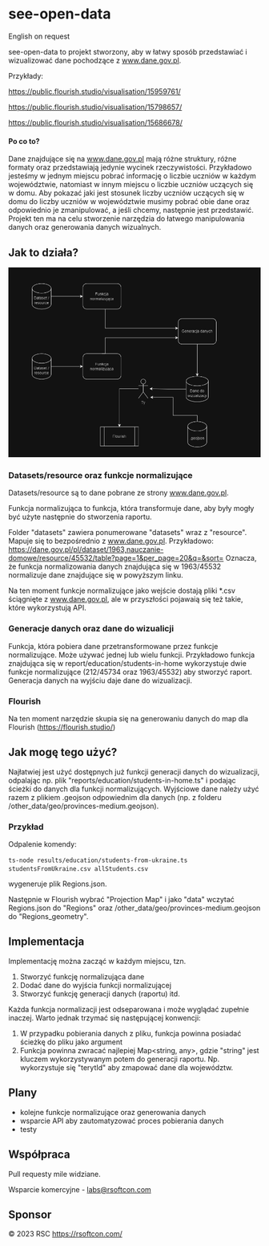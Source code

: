 # see-open-data
English on request

see-open-data to projekt stworzony, aby w łatwy sposób przedstawiać i wizualizować dane pochodzące z www.dane.gov.pl.

Przykłady:

https://public.flourish.studio/visualisation/15959761/

https://public.flourish.studio/visualisation/15798657/

https://public.flourish.studio/visualisation/15686678/

#### Po co to?

Dane znajdujące się na www.dane.gov.pl mają różne struktury, różne formaty oraz przedstawiają jedynie wycinek rzeczywistości. Przykładowo jesteśmy w jednym miejscu pobrać informację o liczbie uczniów w każdym województwie, natomiast w innym miejscu o liczbie uczniów uczących się w domu. Aby pokazać jaki jest stosunek liczby uczniów uczących się w domu do liczby uczniów w województwie musimy pobrać obie dane oraz odpowiednio je zmanipulować, a jeśli chcemy, następnie jest przedstawić.
Projekt ten ma na celu stworzenie narzędzia do łatwego manipulowania danych oraz generowania danych wizualnych.

## Jak to działa?

![alt text](./docs/see-open-data-readme.PNG "Title")

### Datasets/resource oraz funkcje normalizujące

Datasets/resource są to dane pobrane ze strony www.dane.gov.pl.

Funkcja normalizująca to funkcja, która transformuje dane, aby były mogły być użyte następnie do stworzenia raportu.

Folder "datasets" zawiera ponumerowane "datasets" wraz z "resource". Mapuje się to bezpośrednio z www.dane.gov.pl. Przykładowo:
https://dane.gov.pl/pl/dataset/1963,nauczanie-domowe/resource/45532/table?page=1&per_page=20&q=&sort=
Oznacza, że funkcja normalizowania danych znajdująca się w 1963/45532 normalizuje dane znajdujące się w powyższym linku.

Na ten moment funkcje normalizujące jako wejście dostają pliki *.csv ściągnięte z www.dane.gov.pl, ale w przyszłości pojawaią się też takie, które wykorzystują API.


### Generacje danych oraz dane do wizualicji

Funkcja, która pobiera dane przetransformowane przez funkcje normalizujące. Może używać jednej lub wielu funkcji. Przykładowo funkcja znajdująca się w report/education/students-in-home wykorzystuje dwie funkcje normalizujące (212/45734 oraz 1963/45532) aby stworzyć raport.
Generacja danych na wyjściu daje dane do wizualizacji.


### Flourish

Na ten moment narzędzie skupia się na generowaniu danych do map dla Flourish (https://flourish.studio/)


## Jak mogę tego użyć?

Najłatwiej jest użyć dostępnych już funkcji generacji danych do wizualizacji, odpalając np. plik "reports/education/students-in-home.ts" i podając ścieżki do danych dla funkcji normalizujących. Wyjściowe dane należy użyć razem z plikiem .geojson odpowiednim dla danych (np. z folderu /other_data/geo/provinces-medium.geojson).


### Przykład

Odpalenie komendy:

<code>ts-node results/education/students-from-ukraine.ts studentsFromUkraine.csv allStudents.csv</code>

wygeneruje plik Regions.json. 

Następnie w Flourish wybrać "Projection Map" i jako "data" wczytać Regions.json do "Regions" oraz /other_data/geo/provinces-medium.geojson do "Regions_geometry".

## Implementacja

Implementację można zacząć w każdym miejscu, tzn.
1) Stworzyć funkcję normalizująca dane
2) Dodać dane do wyjścia funkcji normalizującej
3) Stworzyć funkcję generacji danych (raportu)
itd.

Każda funkcja normalizacji jest odseparowana i może wyglądać zupełnie inaczej. Warto jednak trzymać się następującej konwencji:
1) W przypadku pobierania danych z pliku, funkcja powinna posiadać ścieżkę do pliku jako argument
2) Funkcja powinna zwracać najlepiej Map<string, any>, gdzie "string" jest kluczem wykorzystywanym potem do generacji raportu. Np. wykorzystuje się "terytId" aby zmapować dane dla województw.

## Plany

- kolejne funkcje normalizujące oraz generowania danych
- wsparcie API aby zautomatyzować proces pobierania danych
- testy

## Współpraca

Pull requesty mile widziane.

Wsparcie komercyjne - labs@rsoftcon.com

## Sponsor

© 2023 RSC https://rsoftcon.com/
